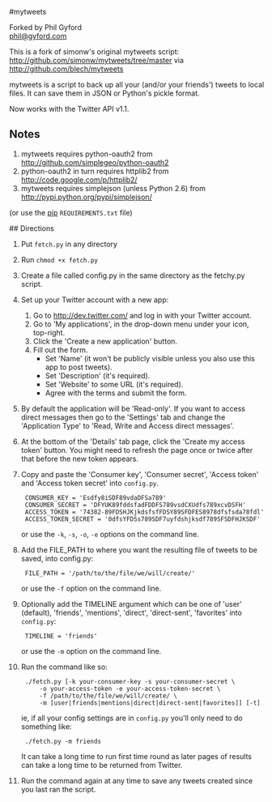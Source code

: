 #mytweets

Forked by Phil Gyford  
phil@gyford.com

This is a fork of simonw's original mytweets script:  
http://github.com/simonw/mytweets/tree/master
via http://github.com/blech/mytweets

mytweets is a script to back up all your (and/or your friends') tweets to 
local files. It can save them in JSON or Python's pickle format.

Now works with the Twitter API v1.1.

## Notes

1. mytweets requires python-oauth2 from 
   http://github.com/simplegeo/python-oauth2
2. python-oauth2 in turn requires httplib2 from  
   http://code.google.com/p/httplib2/
3. mytweets requires simplejson (unless Python 2.6) from 
   http://pypi.python.org/pypi/simplejson/

(or use the [pip](https://pypi.python.org/pypi/pip) `REQUIREMENTS.txt` file)


## Directions

1. Put `fetch.py` in any directory

2. Run `chmod +x fetch.py`

3. Create a file called config.py in the same directory as the fetchy.py 
   script.

4. Set up your Twitter account with a new app:
   1. Go to http://dev.twitter.com/ and log in with your Twitter account.
   2. Go to 'My applications', in the drop-down menu under your icon, top-right.
   3. Click the 'Create a new application' button.
   4. Fill out the form.
        * Set 'Name' (it won't be publicly visible unless 
          you also use this app to post tweets).
		* Set 'Description' (it's required).
        * Set 'Website' to some URL (it's required).
		* Agree with the terms and submit the form.

5. By default the application will be 'Read-only'. If you want to access direct 
   messages then go to the 'Settings' tab and change the 'Application Type' to 
   'Read, Write and Access direct messages'.

6. At the bottom of the 'Details' tab page, click the 'Create my access token' 
   button. You might need to refresh the page once or twice after that before the 
   new token appears.

7. Copy and paste the 'Consumer key', 'Consumer secret', 'Access token' and
   'Access token secret' into `config.py`.

        CONSUMER_KEY = 'Esdfy8iSDF89vdaDFSa789'
        CONSUMER_SECRET = 'DFYUK89fddsfadFDDFS789vsdCXUdfs789xcvDSFH'
        ACCESS_TOKEN = '74382-89FDSHJKjkdsfsfFDSY89SFDFES8978dfsfsda78fdl'
        ACCESS_TOKEN_SECRET = '0dfsYFDSs789SDF7uyfdshjksdf789SFSDFHJKSDF'
    
   or use the `-k`, `-s`, `-o`, `-e` options on the command line.

6. Add the FILE_PATH to where you want the resulting file of tweets to be 
   saved, into config.py: 

        FILE_PATH = '/path/to/the/file/we/will/create/'

   or use the `-f` option on the command line.
   
7. Optionally add the TIMELINE argument which can be one of 'user'  
   (default), 'friends', 'mentions', 'direct', 'direct-sent', 'favorites' into 
   `config.py`:

        TIMELINE = 'friends'
    
   or use the `-m` option on the command line.

8. Run the command like so:

        ./fetch.py [-k your-consumer-key -s your-consumer-secret \
            -o your-access-token -e your-access-token-secret \
            -f /path/to/the/file/we/will/create/ \
            -m [user|friends|mentions|direct|direct-sent|favorites]] [-t]
   
   ie, if all your config settings are in `config.py` you'll only need to do
   something like:

        ./fetch.py -m friends
   
   It can take a long time to run first time round as later pages of 
   results can take a long time to be returned from Twitter.
   
9. Run the command again at any time to save any tweets created since you 
   last ran the script.

